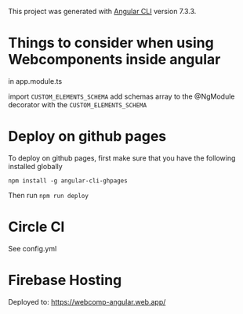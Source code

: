 This project was generated with [Angular CLI](https://github.com/angular/angular-cli) version 7.3.3.

# Things to consider when using Webcomponents inside angular

in app.module.ts

import `CUSTOM_ELEMENTS_SCHEMA`
add schemas array to the @NgModule decorator with the `CUSTOM_ELEMENTS_SCHEMA`

# Deploy on github pages

To deploy on github pages, first make sure that you have the following installed globally

`
npm install -g angular-cli-ghpages
`

Then run ```npm run deploy```

# Circle CI

See config.yml

# Firebase Hosting

Deployed to: https://webcomp-angular.web.app/
